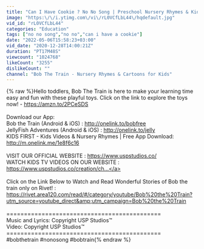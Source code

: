 ```yaml
---
title: "Can I Have Cookie ? No No Song | Preschool Nursery Rhymes & Kids Songs | Bob The Train Cartoon"
image: "https:\/\/i.ytimg.com\/vi\/rL0VCfLbL44\/hqdefault.jpg"
vid_id: "rL0VCfLbL44"
categories: "Education"
tags: ["no no song","no no","can i have a cookie"]
date: "2022-05-06T15:58:23+03:00"
vid_date: "2020-12-28T14:00:21Z"
duration: "PT17M48S"
viewcount: "1024768"
likeCount: "3255"
dislikeCount: ""
channel: "Bob The Train - Nursery Rhymes & Cartoons for Kids"
---
```

{% raw %}Hello toddlers, Bob The Train is here to make your learning time easy and fun with these playful toys. Click on the link to explore the toys now! - <a rel="nofollow" target="blank" href="https://amzn.to/2PCeSDS">https://amzn.to/2PCeSDS</a><br /><br />Download our App:<br />Bob the Train (Android &amp; iOS) : <a rel="nofollow" target="blank" href="http://onelink.to/bobfree">http://onelink.to/bobfree</a><br />JellyFish Adventures (Android &amp; iOS) : <a rel="nofollow" target="blank" href="http://onelink.to/jelly">http://onelink.to/jelly</a><br />KIDS FIRST - Kids Videos &amp; Nursery Rhymes | Free App Download: <a rel="nofollow" target="blank" href="http://m.onelink.me/1e8f6c16">http://m.onelink.me/1e8f6c16</a><br /><br />VISIT OUR OFFICIAL WEBSITE : <a rel="nofollow" target="blank" href="https://www.uspstudios.co/">https://www.uspstudios.co/</a><br />WATCH KIDS TV VIDEOS ON OUR WEBSITE :<br /><a rel="nofollow" target="blank" href="https://www.uspstudios.co/creation/ch...">https://www.uspstudios.co/creation/ch...</a><br /><br />Click on the Link Below to Watch and Read Wonderful Stories of Bob the train only on Rivet! :<br /><a rel="nofollow" target="blank" href="https://rivet.area120.com/read/#/category/youtube/Bob%20the%20Train?utm_source=youtube_direct&amp;utm_campaign=Bob%20the%20Train">https://rivet.area120.com/read/#/category/youtube/Bob%20the%20Train?utm_source=youtube_direct&amp;utm_campaign=Bob%20the%20Train</a><br /><br />============================================<br />Music and Lyrics: Copyright USP Studios™<br />Video: Copyright USP Studios™<br />============================================<br />#bobthetrain #nonosong #bobtrain{% endraw %}
